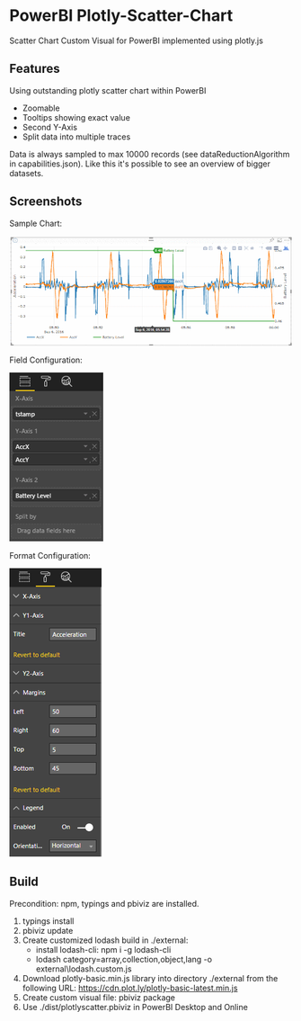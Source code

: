 # PowerBI Plotly-Scatter-Chart
Scatter Chart Custom Visual for PowerBI implemented using plotly.js

## Features
Using outstanding plotly scatter chart within PowerBI
- Zoomable
- Tooltips showing exact value
- Second Y-Axis
- Split data into multiple traces

Data is always sampled to max 10000 records (see dataReductionAlgorithm in capabilities.json). Like this it's possible to see an overview of bigger datasets.

## Screenshots
Sample Chart:

![Chart](screenshot_chart.png)

Field Configuration:

![Fields](screenshot_fields.png)

Format Configuration:

![Format](screenshot_format.png)

## Build
Precondition: npm, typings and pbiviz are installed.

1. typings install
2. pbiviz update
3. Create customized lodash build in ./external:
    - install lodash-cli: npm i -g lodash-cli
    - lodash category=array,collection,object,lang -o external\lodash.custom.js
4. Download plotly-basic.min.js library into directory ./external from the following URL: https://cdn.plot.ly/plotly-basic-latest.min.js
5. Create custom visual file: pbiviz package
6. Use ./dist/plotlyscatter.pbiviz in PowerBI Desktop and Online
